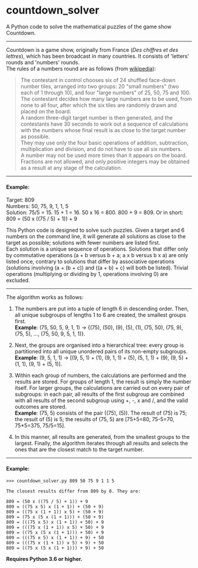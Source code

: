 # countdown_solver
A Python code to solve the mathematical puzzles of the game show Countdown.

---

Countdown is a game show, originally from France (_Des chiffres et des lettres_),
which has been broadcast in many countries.  It consists of 'letters' rounds and
'numbers' rounds. \
The rules of a numbers round are as follows (from
[wikipedia](https://en.wikipedia.org/wiki/Countdown_(game_show)#Numbers_round)):

> The contestant in control chooses six of 24 shuffled face-down number tiles,
arranged into two groups: 20 "small numbers" (two each of 1 through 10),
and four "large numbers" of 25, 50, 75 and 100. \
The contestant decides how many large numbers are to be used, from none to all four,
after which the six tiles are randomly drawn and placed on the board. \
A random three-digit target number is then generated, and the contestants have
30 seconds to work out a sequence of calculations with the numbers whose
final result is as close to the target number as possible. \
They may use only the four basic operations of addition, subtraction,
multiplication and division, and do not have to use all six numbers. \
A number may not be used more times than it appears on the board. Fractions are
not allowed, and only positive integers may be obtained as a result at any
stage of the calculation.

---

#### Example:

Target: 809 \
Numbers: 50, 75, 9, 1, 1, 5 \
Solution: 75/5 = 15. 15 + 1 = 16. 50 x 16 = 800. 800 + 9 = 809.  Or in short:
809 = (50 x ((75 / 5) + 1)) + 9

This Python code is designed to solve such puzzles. Given a target and 6 numbers on the
command line, it will generate all solutions as close to the target as possible;
solutions with fewer numbers are listed first. \
Each solution is a unique sequence of operations. Solutions that differ only
by commutative operations (a + b versus b + a; a x b versus b x a) are only listed once,
contrary to solutions that differ by associative operations
(solutions involving (a + (b + c)) and ((a + b) + c) will both be listed).
Trivial operations (multiplying or dividing by 1, operations involving 0) are excluded.

---

The algorithm works as follows:

1. The numbers are put into a tuple of length 6 in descending order. Then, all unique
subgroups of lengths 1 to 6 are created, the smallest groups first.\
**Example**: (75, 50, 5, 9, 1, 1) -> {(75), (50), (9), (5), (1),
(75, 50), (75, 9), (75, 5), ..., (75, 50, 9, 5, 1, 1)}.

2. Next, the groups are organised into a hierarchical tree: every group is partitioned
into all unique unordered pairs of its non-empty subgroups.\
**Example**: (9, 5, 1, 1) -> [(9, 5, 1) + (1), (9, 1, 1) + (5), (5, 1, 1) + (9),
(9, 5) + (1, 1), (9, 1) + (5, 1)].

3. Within each group of numbers, the calculations are performed and the results are
stored. For groups of length 1, the result is simply the number itself. For larger
groups, the calculations are carried out on every pair of subgroups: in each pair, all
results of the first subgroup are combined with all results of the second subgroup
using +, -, x and /, and the valid outcomes are stored.\
**Example**: (75, 5) consists of the pair ((75), (5)). The result of (75) is 75; the
result of (5) is 5; the results of (75, 5) are [75+5=80, 75-5=70, 75*5=375, 75/5=15].

4. In this manner, all results are generated, from the smallest groups to the largest.
Finally, the algorithm iterates through all results and selects the ones that are the
closest match to the target number.

---

#### Example:

```
>>> countdown_solver.py 809 50 75 9 1 1 5

The closest results differ from 809 by 0. They are:

809 = (50 x ((75 / 5) + 1)) + 9
809 = ((75 x 5) x (1 + 1)) + (50 + 9)
809 = ((75 x (1 + 1)) x 5) + (50 + 9)
809 = (75 x (5 x (1 + 1))) + (50 + 9)
809 = (((75 x 5) x (1 + 1)) + 50) + 9
809 = (((75 x (1 + 1)) x 5) + 50) + 9
809 = ((75 x (5 x (1 + 1))) + 50) + 9
809 = (((75 x 5) x (1 + 1)) + 9) + 50
809 = (((75 x (1 + 1)) x 5) + 9) + 50
809 = ((75 x (5 x (1 + 1))) + 9) + 50
```

**Requires Python 3.6 or higher.**
